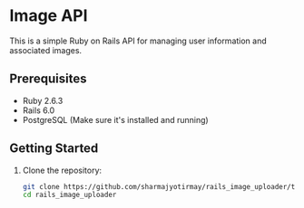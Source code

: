 # Image API

This is a simple Ruby on Rails API for managing user information and associated images.

## Prerequisites

- Ruby 2.6.3
- Rails 6.0
- PostgreSQL (Make sure it's installed and running)

## Getting Started

1. Clone the repository:

   ```bash
   git clone https://github.com/sharmajyotirmay/rails_image_uploader/tree/main
   cd rails_image_uploader